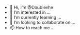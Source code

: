 - 👋 Hi, I’m @Doublevhe
- 👀 I’m interested in ...
- 🌱 I’m currently learning ...
- 💞️ I’m looking to collaborate on ...
- 📫 How to reach me ...

<!---
Doublevhe/Doublevhe is a ✨ special ✨ repository because its `README.md` (this file) appears on your GitHub profile.
You can click the Preview link to take a look at your changes.
--->

